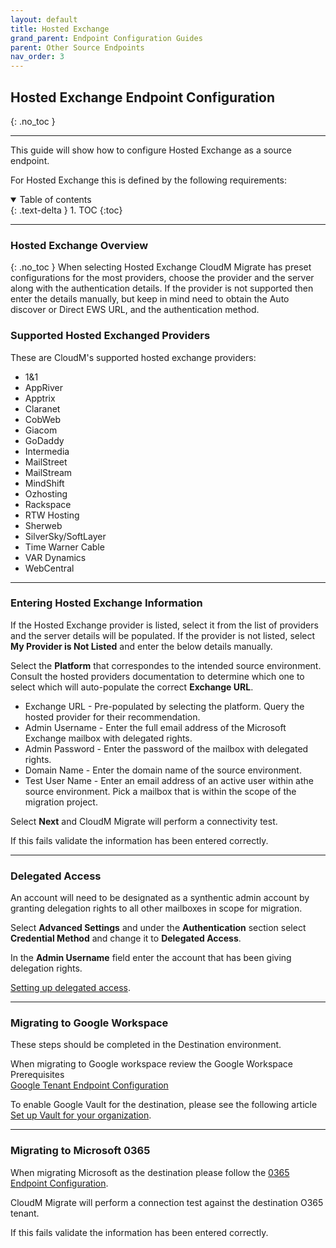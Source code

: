 ```yaml
---
layout: default
title: Hosted Exchange
grand_parent: Endpoint Configuration Guides
parent: Other Source Endpoints
nav_order: 3
---
```


## Hosted Exchange Endpoint Configuration
{: .no_toc }

---

This guide will show how to configure Hosted Exchange as a source endpoint. 

For Hosted Exchange this is defined by the following requirements:

<a name="top"></a>
<details open markdown="block">
  <summary>
    Table of contents
  </summary>
  {: .text-delta }
1. TOC
{:toc}
</details>

---

### Hosted Exchange Overview
{: .no_toc }
When selecting Hosted Exchange CloudM Migrate has preset configurations for the most providers, choose the provider and the server along with the authentication details. If the provider is not supported then enter the details manually, but keep in mind need to obtain the Auto discover or Direct EWS URL, and the authentication method.

### Supported Hosted Exchanged Providers

These are CloudM's supported hosted exchange providers:

-	1&1
-	AppRiver
-	Apptrix
-	Claranet
-	CobWeb
-	Giacom
-	GoDaddy
-	Intermedia
-	MailStreet
-	MailStream
-	MindShift
-	Ozhosting
-	Rackspace
-	RTW Hosting
-	Sherweb
-	SilverSky/SoftLayer
-	Time Warner Cable
-	VAR Dynamics
-	WebCentral

---
### Entering Hosted Exchange Information 

If the Hosted Exchange provider is listed, select it from the list of providers and the server details will be populated. If the provider is not listed, select 
**My Provider is Not Listed** and enter the below details manually.

Select the **Platform** that correspondes to the intended source environment. Consult the hosted providers documentation to determine which one to select which will auto-populate the correct **Exchange URL**.

-	Exchange URL - Pre-populated by selecting the platform. Query the hosted provider for their recommendation. 
-	Admin Username - Enter the full email address of the Microsoft Exchange mailbox with delegated rights.
-	Admin Password - Enter the password of the mailbox with delegated rights.
-	Domain Name - Enter the domain name of the source environment. 
-	Test User Name - Enter an email address of an active user within athe source environment. Pick a mailbox that is within the scope of the migration project. 

Select **Next** and CloudM Migrate will perform a connectivity test. 

If this fails validate the information has been entered correctly.

---

### Delegated Access 

An account will need to be designated as a synthentic admin account by granting delegation rights to all other mailboxes in scope for migration. 

Select **Advanced Settings** and under the **Authentication** section select **Credential Method** and change it to **Delegated Access**.

In the **Admin Username** field enter the account that has been giving delegation rights. 

<a href="https://support.microsoft.com/en-us/office/allow-someone-else-to-manage-your-mail-and-calendar-41c40c04-3bd1-4d22-963a-28eafec25926.html#">Setting up delegated access</a>.

---
### Migrating to Google Workspace 

These steps should be completed in the Destination environment.
 
When migrating to Google workspace review the Google Workspace Prerequisites  
<a href="https://cloudm-migrate.github.io/documentation/Endpoint-Configuration-Guides/GoogleTenant.html">Google Tenant Endpoint Configuration</a>

To enable Google Vault for the destination, please see the following article <a href="https://support.google.com/vault/answer/2584132?hl=en&ref_topic=2739742">Set up Vault for your organization</a>.

---

### Migrating to Microsoft 0365 

When migrating Microsoft as the destination please follow the <a href="https://cloudm-migrate.github.io/documentation/Endpoint-Configuration-Guides/O365Tenant.html">0365 Endpoint Configuration</a>.

CloudM Migrate will perform a connection test against the destination O365 tenant.

If this fails validate the information has been entered correctly.






